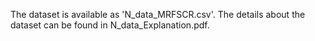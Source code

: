 The dataset is available as 'N_data_MRFSCR.csv'. The details about the dataset can be found in N_data_Explanation.pdf.
